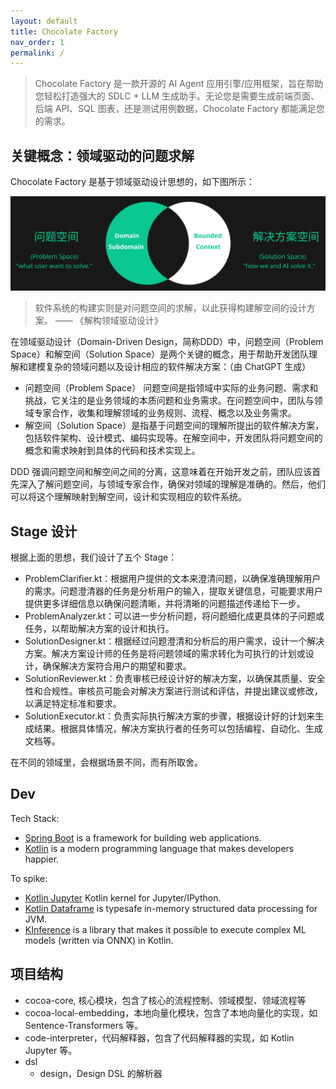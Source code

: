 ```yaml
---
layout: default
title: Chocolate Factory
nav_order: 1
permalink: /
---
```


> Chocolate Factory 是一款开源的 AI Agent 应用引擎/应用框架，旨在帮助您轻松打造强大的 SDLC + LLM 生成助手。无论您是需要生成前端页面、后端
> API、SQL 图表，还是测试用例数据，Chocolate Factory 都能满足您的需求。

## 关键概念：领域驱动的问题求解

Chocolate Factory 是基于领域驱动设计思想的，如下图所示：

![Chocolate Factory Concepts](chocolate-factory.svg)

> 软件系统的构建实则是对问题空间的求解，以此获得构建解空间的设计方案。 —— 《解构领域驱动设计》

在领域驱动设计（Domain-Driven Design，简称DDD）中，问题空间（Problem Space）和解空间（Solution
Space）是两个关键的概念，用于帮助开发团队理解和建模复杂的领域问题以及设计相应的软件解决方案：（由 ChatGPT 生成）

- 问题空间（Problem Space） 问题空间是指领域中实际的业务问题、需求和挑战，它关注的是业务领域的本质问题和业务需求。在问题空间中，团队与领域专家合作，收集和理解领域的业务规则、流程、概念以及业务需求。
- 解空间（Solution Space）是指基于问题空间的理解所提出的软件解决方案，包括软件架构、设计模式、编码实现等。在解空间中，开发团队将问题空间的概念和需求映射到具体的代码和技术实现上。

DDD 强调问题空间和解空间之间的分离，这意味着在开始开发之前，团队应该首先深入了解问题空间，与领域专家合作，确保对领域的理解是准确的。然后，他们可以将这个理解映射到解空间，设计和实现相应的软件系统。

## Stage 设计

根据上面的思想，我们设计了五个 Stage：

- ProblemClarifier.kt：根据用户提供的文本来澄清问题，以确保准确理解用户的需求。问题澄清器的任务是分析用户的输入，提取关键信息，可能要求用户提供更多详细信息以确保问题清晰，并将清晰的问题描述传递给下一步。
- ProblemAnalyzer.kt：可以进一步分析问题，将问题细化成更具体的子问题或任务，以帮助解决方案的设计和执行。
- SolutionDesigner.kt：根据经过问题澄清和分析后的用户需求，设计一个解决方案。解决方案设计师的任务是将问题领域的需求转化为可执行的计划或设计，确保解决方案符合用户的期望和要求。
- SolutionReviewer.kt：负责审核已经设计好的解决方案，以确保其质量、安全性和合规性。审核员可能会对解决方案进行测试和评估，并提出建议或修改，以满足特定标准和要求。
- SolutionExecutor.kt：负责实际执行解决方案的步骤，根据设计好的计划来生成结果。根据具体情况，解决方案执行者的任务可以包括编程、自动化、生成文档等。

在不同的领域里，会根据场景不同，而有所取舍。

## Dev

Tech Stack:

- [Spring Boot](https://spring.io/projects/spring-boot) is a framework for building web applications.
- [Kotlin](https://kotlinlang.org/) is a modern programming language that makes developers happier.

To spike:

- [Kotlin Jupyter](https://github.com/Kotlin/kotlin-jupyter)  Kotlin kernel for Jupyter/IPython.
- [Kotlin Dataframe](https://github.com/Kotlin/dataframe) is typesafe in-memory structured data processing for JVM.
- [KInference](https://github.com/JetBrains-Research/kinference) is a library that makes it possible to execute complex
  ML models (written via ONNX) in Kotlin.

## 项目结构

- cocoa-core, 核心模块，包含了核心的流程控制、领域模型、领域流程等
- cocoa-local-embedding，本地向量化模块，包含了本地向量化的实现，如 Sentence-Transformers 等。
- code-interpreter，代码解释器，包含了代码解释器的实现，如 Kotlin Jupyter 等。
- dsl
    - design，Design DSL 的解析器 
